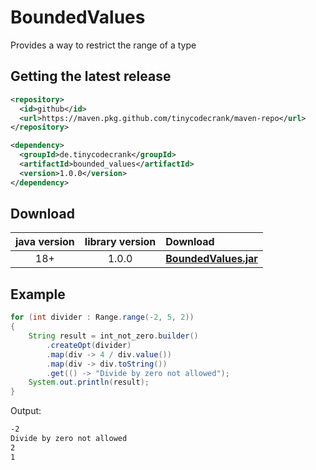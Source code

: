 # BoundedValues
Provides a way to restrict the range of a type

## Getting the latest release

```xml
<repository>
  <id>github</id>
  <url>https://maven.pkg.github.com/tinycodecrank/maven-repo</url>
</repository>
```

```xml
<dependency>
  <groupId>de.tinycodecrank</groupId>
  <artifactId>bounded_values</artifactId>
  <version>1.0.0</version>
</dependency>
```

## Download

java version | library version | Download
:----------: | :-------------: | :-------
18+          | 1.0.0           | [**BoundedValues.jar**](https://github.com/tinycodecrank/BoundedValues/releases/download/v1.0.0/BoundedValues.jar)

## Example

```java
for (int divider : Range.range(-2, 5, 2))
{
	String result = int_not_zero.builder()
		.createOpt(divider)
		.map(div -> 4 / div.value())
		.map(div -> div.toString())
		.get(() -> "Divide by zero not allowed");
	System.out.println(result);
}
```
Output:
```bash
-2
Divide by zero not allowed
2
1
```
